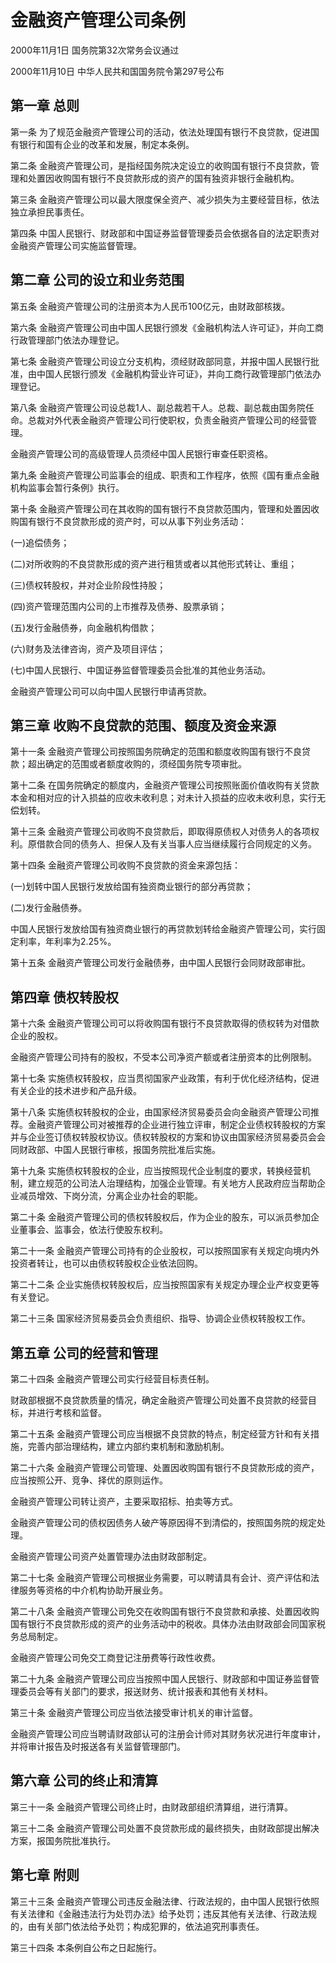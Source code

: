 # 金融资产管理公司条例

2000年11月1日 国务院第32次常务会议通过

2000年11月10日 中华人民共和国国务院令第297号公布



## 第一章 总则

第一条 为了规范金融资产管理公司的活动，依法处理国有银行不良贷款，促进国有银行和国有企业的改革和发展，制定本条例。

第二条 金融资产管理公司，是指经国务院决定设立的收购国有银行不良贷款，管理和处置因收购国有银行不良贷款形成的资产的国有独资非银行金融机构。

第三条 金融资产管理公司以最大限度保全资产、减少损失为主要经营目标，依法独立承担民事责任。

第四条 中国人民银行、财政部和中国证券监督管理委员会依据各自的法定职责对金融资产管理公司实施监督管理。

## 第二章 公司的设立和业务范围

第五条 金融资产管理公司的注册资本为人民币100亿元，由财政部核拨。

第六条 金融资产管理公司由中国人民银行颁发《金融机构法人许可证》，并向工商行政管理部门依法办理登记。

第七条 金融资产管理公司设立分支机构，须经财政部同意，并报中国人民银行批准，由中国人民银行颁发《金融机构营业许可证》，并向工商行政管理部门依法办理登记。

第八条 金融资产管理公司设总裁1人、副总裁若干人。总裁、副总裁由国务院任命。总裁对外代表金融资产管理公司行使职权，负责金融资产管理公司的经营管理。

金融资产管理公司的高级管理人员须经中国人民银行审查任职资格。

第九条 金融资产管理公司监事会的组成、职责和工作程序，依照《国有重点金融机构监事会暂行条例》执行。

第十条 金融资产管理公司在其收购的国有银行不良贷款范围内，管理和处置因收购国有银行不良贷款形成的资产时，可以从事下列业务活动：

(一)追偿债务；

(二)对所收购的不良贷款形成的资产进行租赁或者以其他形式转让、重组；

(三)债权转股权，并对企业阶段性持股；

(四)资产管理范围内公司的上市推荐及债券、股票承销；

(五)发行金融债券，向金融机构借款；

(六)财务及法律咨询，资产及项目评估；

(七)中国人民银行、中国证券监督管理委员会批准的其他业务活动。

金融资产管理公司可以向中国人民银行申请再贷款。

## 第三章 收购不良贷款的范围、额度及资金来源

第十一条 金融资产管理公司按照国务院确定的范围和额度收购国有银行不良贷款；超出确定的范围或者额度收购的，须经国务院专项审批。

第十二条 在国务院确定的额度内，金融资产管理公司按照账面价值收购有关贷款本金和相对应的计入损益的应收未收利息；对未计入损益的应收未收利息，实行无偿划转。

第十三条 金融资产管理公司收购不良贷款后，即取得原债权人对债务人的各项权利。原借款合同的债务人、担保人及有关当事人应当继续履行合同规定的义务。

第十四条 金融资产管理公司收购不良贷款的资金来源包括：

(一)划转中国人民银行发放给国有独资商业银行的部分再贷款；

(二)发行金融债券。

中国人民银行发放给国有独资商业银行的再贷款划转给金融资产管理公司，实行固定利率，年利率为2.25%。

第十五条 金融资产管理公司发行金融债券，由中国人民银行会同财政部审批。

## 第四章 债权转股权

第十六条 金融资产管理公司可以将收购国有银行不良贷款取得的债权转为对借款企业的股权。

金融资产管理公司持有的股权，不受本公司净资产额或者注册资本的比例限制。

第十七条 实施债权转股权，应当贯彻国家产业政策，有利于优化经济结构，促进有关企业的技术进步和产品升级。

第十八条 实施债权转股权的企业，由国家经济贸易委员会向金融资产管理公司推荐。金融资产管理公司对被推荐的企业进行独立评审，制定企业债权转股权的方案并与企业签订债权转股权协议。债权转股权的方案和协议由国家经济贸易委员会会同财政部、中国人民银行审核，报国务院批准后实施。

第十九条 实施债权转股权的企业，应当按照现代企业制度的要求，转换经营机制，建立规范的公司法人治理结构，加强企业管理。有关地方人民政府应当帮助企业减员增效、下岗分流，分离企业办社会的职能。

第二十条 金融资产管理公司的债权转股权后，作为企业的股东，可以派员参加企业董事会、监事会，依法行使股东权利。

第二十一条 金融资产管理公司持有的企业股权，可以按照国家有关规定向境内外投资者转让，也可以由债权转股权企业依法回购。

第二十二条 企业实施债权转股权后，应当按照国家有关规定办理企业产权变更等有关登记。

第二十三条 国家经济贸易委员会负责组织、指导、协调企业债权转股权工作。

## 第五章 公司的经营和管理

第二十四条 金融资产管理公司实行经营目标责任制。

财政部根据不良贷款质量的情况，确定金融资产管理公司处置不良贷款的经营目标，并进行考核和监督。

第二十五条 金融资产管理公司应当根据不良贷款的特点，制定经营方针和有关措施，完善内部治理结构，建立内部约束机制和激励机制。

第二十六条 金融资产管理公司管理、处置因收购国有银行不良贷款形成的资产，应当按照公开、竞争、择优的原则运作。

金融资产管理公司转让资产，主要采取招标、拍卖等方式。

金融资产管理公司的债权因债务人破产等原因得不到清偿的，按照国务院的规定处理。

金融资产管理公司资产处置管理办法由财政部制定。

第二十七条 金融资产管理公司根据业务需要，可以聘请具有会计、资产评估和法律服务等资格的中介机构协助开展业务。

第二十八条 金融资产管理公司免交在收购国有银行不良贷款和承接、处置因收购国有银行不良贷款形成的资产的业务活动中的税收。具体办法由财政部会同国家税务总局制定。

金融资产管理公司免交工商登记注册费等行政性收费。

第二十九条 金融资产管理公司应当按照中国人民银行、财政部和中国证券监督管理委员会等有关部门的要求，报送财务、统计报表和其他有关材料。

第三十条 金融资产管理公司应当依法接受审计机关的审计监督。

金融资产管理公司应当聘请财政部认可的注册会计师对其财务状况进行年度审计，并将审计报告及时报送各有关监督管理部门。

## 第六章 公司的终止和清算

第三十一条 金融资产管理公司终止时，由财政部组织清算组，进行清算。

第三十二条 金融资产管理公司处置不良贷款形成的最终损失，由财政部提出解决方案，报国务院批准执行。

## 第七章 附则

第三十三条 金融资产管理公司违反金融法律、行政法规的，由中国人民银行依照有关法律和《金融违法行为处罚办法》给予处罚；违反其他有关法律、行政法规的，由有关部门依法给予处罚；构成犯罪的，依法追究刑事责任。

第三十四条 本条例自公布之日起施行。